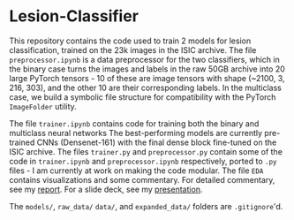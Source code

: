 # Lesion-Classifier
This repository contains the code used to train 2 models for lesion classification, trained on the 23k images in the ISIC archive. The file `preprocessor.ipynb` is a data preprocessor for the two classifiers, which in the binary case turns the images and labels in the raw 50GB archive into 20 large PyTorch tensors - 10 of these are image tensors with shape (~2100, 3, 216, 303), and the other 10 are their corresponding labels. In the multiclass case, we build a symbolic file structure for compatibility with the PyTorch `ImageFolder` utility.

The file `trainer.ipynb` contains code for training both the binary and multiclass neural networks The best-performing models are currently pre-trained CNNs (Densenet-161) with the final dense block fine-tuned on the ISIC archive. The files `trainer.py` and `preprocessor.py` contain some of the code in `trainer.ipynb` and `preprocessor.ipynb` respectively, ported to `.py` files - I am currently at work on making the code modular. The file `EDA` contains visualizations and some commentary. For detailed commentary, see my [report](report/lesion_classification.pdf). For a slide deck, see my [presentation](presentation/presentation.pdf).

The `models/`, `raw_data/` `data/`, and `expanded_data/` folders are `.gitignore`'d.
